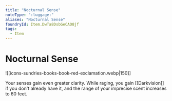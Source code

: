 ```yaml
---
title: "Nocturnal Sense"
noteType: ":luggage:"
aliases: "Nocturnal Sense"
foundryId: Item.DwTa8DsbGeCAO8jf
tags:
  - Item
---
```


# Nocturnal Sense
![[icons-sundries-books-book-red-exclamation.webp|150]]

Your senses gain even greater clarity. While raging, you gain [[Darkvision]] if you don't already have it, and the range of your imprecise scent increases to 60 feet.
